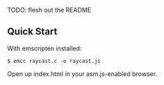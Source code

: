TODO: flesh out the README

Quick Start
-----------

With emscripten installed:

```text
$ emcc raycast.c -o raycast.js
```

Open up index.html in your asm.js-enabled browser.

